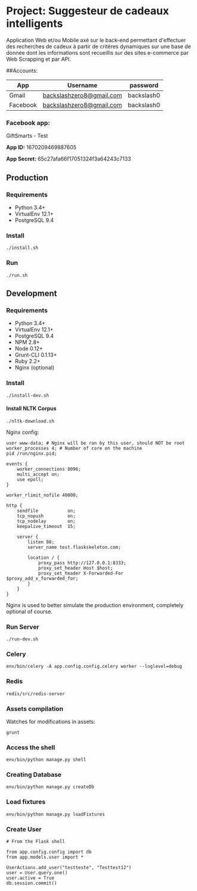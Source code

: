 # Project: Suggesteur de cadeaux intelligents

Application Web et/ou Mobile axé sur le back-end permettant d'effectuer des recherches de cadeux à partir de critères dynamiques sur une base de donnée dont les informations sont recueillis sur des sites e-commerce par Web Scrapping et par API.


##Accounts:

App  | Username | password
------------- | ------------- | -------------
Gmail  | backslashzero8@gmail.com | backslash0
Facebook  | backslashzero8@gmail.com | backslash0



### Facebook app:
GiftSmarts - Test

**App ID:** 1670209469887605

**App Secret:** 65c27afa66f17051324f3a64243c7133


## Production

### Requirements
* Python 3.4+
* VirtualEnv 12.1+
* PostgreSQL 9.4

### Install
```
./install.sh
```

### Run
```
./run.sh
```

## Development

### Requirements
* Python 3.4+
* VirtualEnv 12.1+
* PostgreSQL 9.4
* NPM 2.8+
* Node 0.12+
* Grunt-CLI 0.1.13+
* Ruby 2.2+
* Nginx (optional)

### Install
```
./install-dev.sh
```

#### Install NLTK Corpus
```
./nltk-download.sh
```

Nginx config:
```
user www-data; # Nginx will be ran by this user, should NOT be root
worker_processes 4; # Number of core on the machine
pid /run/nginx.pid;

events {
    worker_connections 8096;
    multi_accept on;
    use epoll;
}

worker_rlimit_nofile 40000;

http {
    sendfile           on;
    tcp_nopush         on;
    tcp_nodelay        on;
    keepalive_timeout  15;

    server {
        listen 80;
        server_name test.flaskskeleton.com;

        location / {
            proxy_pass http://127.0.0.1:8333;
            proxy_set_header Host $host;
            proxy_set_header X-Forwarded-For $proxy_add_x_forwarded_for;
        }
    }
}

```

Nginx is used to better simulate the production environment, completely optional of course.

### Run Server
```
./run-dev.sh

```

### Celery
```
env/bin/celery -A app.config.config.celery worker --loglevel=debug
```

### Redis
```
redis/src/redis-server
```

### Assets compilation

Watches for modifications in assets:
```
grunt
```

### Access the shell

```
env/bin/python manage.py shell
```

### Creating Database

```
env/bin/python manage.py createDb
```

### Load fixtures

```
env/bin/python manage.py loadFixtures
```

### Create User

```
# From the Flask shell

from app.config.config import db
from app.models.user import *

UserActions.add_user("testteste", "Testtest12")
user = User.query.one()
user.active = True
db.session.commit()
```

